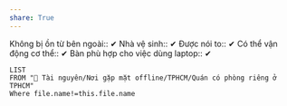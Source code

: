 ```yaml
---
share: True
---
```

Không bị ồn từ bên ngoài:: ✔
Nhà vệ sinh:: ✔
Được nói to:: ✔
Có thể vận động cơ thể:: ✔
Bàn phù hợp cho việc dùng laptop:: ✔

```dataview
LIST
FROM "📜 Tài nguyên/Nơi gặp mặt offline/TPHCM/Quán có phòng riêng ở TPHCM"
Where file.name!=this.file.name
```
